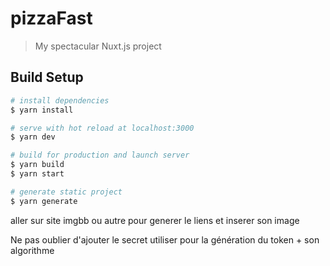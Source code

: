 # pizzaFast

> My spectacular Nuxt.js project

## Build Setup

```bash
# install dependencies
$ yarn install

# serve with hot reload at localhost:3000
$ yarn dev

# build for production and launch server
$ yarn build
$ yarn start

# generate static project
$ yarn generate
```

aller sur site imgbb ou autre pour generer le liens et inserer son image 

Ne pas oublier d'ajouter le secret utiliser pour la génération du token + son algorithme 